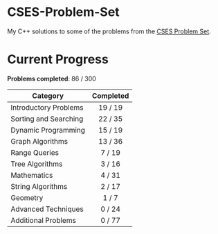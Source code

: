 # CSES-Problem-Set
My C++ solutions to some of the problems from the [CSES Problem Set](https://cses.fi/problemset/).

# Current Progress
**Problems completed**: 86 / 300

| Category | Completed |
| -------- | :-------: |
| Introductory Problems | 19 / 19 |
| Sorting and Searching | 22 / 35 |
| Dynamic Programming   | 15 / 19 |
| Graph Algorithms      | 13 / 36 |
| Range Queries         | 7 / 19  |
| Tree Algorithms       | 3 / 16  |
| Mathematics           | 4 / 31  |
| String Algorithms     | 2 / 17  |
| Geometry              | 1 / 7   |
| Advanced Techniques   | 0 / 24  |
| Additional Problems   | 0 / 77  |